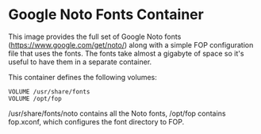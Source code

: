 Google Noto Fonts Container
================================

This image provides the full set of Google Noto fonts (https://www.google.com/get/noto/) along with a simple
FOP configuration file that uses the fonts. The fonts take almost a gigabyte of space so it's useful to
have them in a separate container.

This container defines the following volumes:

~~~~
VOLUME /usr/share/fonts
VOLUME /opt/fop
~~~~~

/usr/share/fonts/noto contains all the Noto fonts, /opt/fop contains fop.xconf, which configures the
font directory to FOP.
 